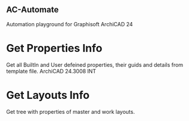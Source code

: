 ## AC-Automate
Automation playground for Graphisoft ArchiCAD 24

# Get Properties Info
Get all BuiltIn and User defeined properties, their guids and details from template file. ArchiCAD 24.3008 INT

# Get Layouts Info
Get tree with properties of master and work layouts.
